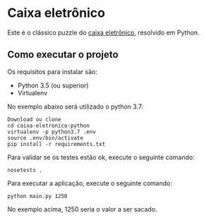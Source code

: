 # Caixa eletrônico

Este é o clássico puzzle do [caixa eletrônico](http://dojopuzzles.com/problemas/exibe/caixa-eletronico/), resolvido em Python.

## Como executar o projeto

Os requisitos para instalar são:
* Python 3.5 (ou superior)
* Virtualenv

No exemplo abaixo será utilizado o python 3.7:

    Download ou clone
    cd caixa-eletronico-python
    virtualenv -p python3.7 .env
    source .env/bin/activate
    pip install -r requirements.txt

Para validar se os testes estão ok, execute o seguinte comando:

    nosetests .


Para executar a aplicação, execute o seguinte comando:

    python main.py 1250

No exemplo acima, 1250 seria o valor a ser sacado.
